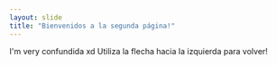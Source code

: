 ```yaml
---
layout: slide
title: "Bienvenidos a la segunda página!"
---
```

I'm very confundida xd
Utiliza la flecha hacia la izquierda para volver!
